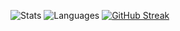 ![Stats](https://github-readme-stats.vercel.app/api?username=yourusername&show_icons=true&theme=radical)
![Languages](https://github-readme-stats.vercel.app/api/top-langs/?username=yourusername&layout=compact&theme=radical)
[![GitHub Streak](https://github-readme-streak-stats.herokuapp.com/?user=yourusername&theme=radical)](https://git.io/streak-stats)
